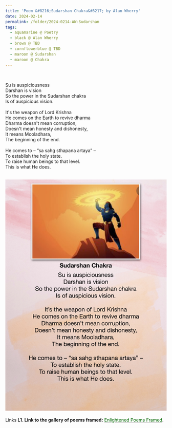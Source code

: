 ```yaml
---
title: 'Poem &#8216;Sudarshan Chakra&#8217; by Alan Wherry'
date: 2024-02-14
permalink: /folder/2024-0214-AW-Sudarshan
tags:
  - aquamarine @ Poetry
  - black @ Alan Wherry
  - brown @ TBD
  - cornflowerblue @ TBD
  - maroon @ Sudarshan
  - maroon @ Chakra
---
```


<br>

<p>
Su is auspiciousness<br>
Darshan is vision<br>
So the power in the Sudarshan chakra<br>
Is of auspicious vision.<br>
<br>
It's the weapon of Lord Krishna<br>
He comes on the Earth to revive dharma<br>
Dharma doesn't mean corruption,<br>
Doesn't mean honesty and dishonesty,<br>
It means Mooladhara,<br>
The beginning of the end.<br>
<br>
He comes to – “sa sahg sthapana artaya” –<br>
To establish the holy state.<br>
To raise human beings to that level.<br>
This is what He does.<br>
</p>

<br>

<div style="text-align: center"><img src="/images/Poem_'Sudarshan_Chakra'_by_Alan_Wherry.jpg" /></div>

<br>

<wave-list>
<list-title color="DarkSeaGreen" width="25">Links</list-title>
  <list-item color="BlanchedAlmond"  width="285"><b> L1. Link to the gallery of poems framed:</b> <a href="https://imageevent.com/sahaja/art/enlightenedpoemsframed"><font color="DarkGreen">Enlightened Poems Framed</font></a>. </list-item>
</wave-list>